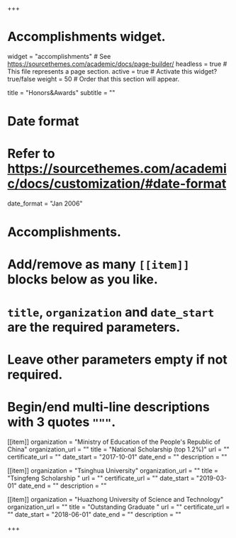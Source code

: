 +++
# Accomplishments widget.
widget = "accomplishments"  # See https://sourcethemes.com/academic/docs/page-builder/
headless = true  # This file represents a page section.
active = true  # Activate this widget? true/false
weight = 50  # Order that this section will appear.

title = "Honors&shy;&Awards"
subtitle = ""

# Date format
#   Refer to https://sourcethemes.com/academic/docs/customization/#date-format
date_format = "Jan 2006"

# Accomplishments.
#   Add/remove as many `[[item]]` blocks below as you like.
#   `title`, `organization` and `date_start` are the required parameters.
#   Leave other parameters empty if not required.
#   Begin/end multi-line descriptions with 3 quotes `"""`.

[[item]]
  organization = "Ministry of Education of the People's Republic of China"
  organization_url = ""
  title = "National Scholarship (top 1.2%)"
  url = ""
  certificate_url = ""
  date_start = "2017-10-01"
  date_end = ""
  description = ""

[[item]]
  organization = "Tsinghua University"
  organization_url = ""
  title = "Tsingfeng Scholarship "
  url = ""
  certificate_url = ""
  date_start = "2019-03-01"
  date_end = ""
  description = ""

[[item]]
  organization = "Huazhong University of Science and Technology"
  organization_url = ""
  title = "Outstanding Graduate "
  url = ""
  certificate_url = ""
  date_start = "2018-06-01"
  date_end = ""
  description = ""

+++
